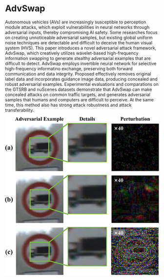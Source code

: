 # AdvSwap

Autonomous vehicles (AVs) are increasingly susceptible to perception module attacks, which exploit vulnerabilities in neural networks through adversarial inputs, thereby compromising AI safety. Some researches focus on creating unnoticeable adversarial samples, but existing global uniform noise techniques are detectable and difficult to deceive the human visual system (HVS). This paper introduces a novel adversarial attack framework, AdvSwap, which creatively utilizes wavelet-based high-frequency information swapping to generate stealthy adversarial examples that are difficult to detect. AdvSwap employs invertible neural network for selective high-frequency informatino exchange, preserving both forward communication and data integrity. Proposed  effectively removes original label data and incorporates guidance image data, producing concealed and robust adversarial examples. Experimental evaluations and comparations on the GTSRB and nuScenes datasets demonstrate that AdvSwap can make concealed attacks on common traffic targets, and generates adversarial samples that humans and computers are difficult to perceive. At the same time, this method also has strong attack robustness and attack transferability.

![image](https://github.com/Huangyh98/AdvSwap/blob/main/1_img_show.png)
